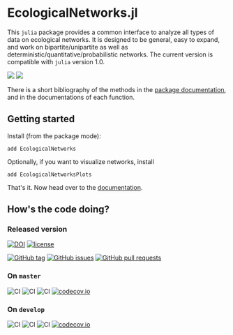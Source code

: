 # EcologicalNetworks.jl

This `julia` package provides a common interface to analyze all types of data on
ecological networks. It is designed to be general, easy to expand, and work on
bipartite/unipartite as well as deterministic/quantitative/probabilistic
networks. The current version is compatible with `julia` version 1.0.

[![](https://img.shields.io/badge/docs-stable-blue.svg)](https://ecojulia.github.io/EcologicalNetworks.jl/stable)
[![](https://img.shields.io/badge/docs-dev-orange.svg)](https://ecojulia.github.io/EcologicalNetworks.jl/dev)

There is a short bibliography of the methods in the [package
documentation][pdocref], and in the documentations of each function.

[pdocref]: http://poisotlab.io/EcologicalNetworks.jl/latest/#references

## Getting started

Install (from the package mode):

~~~
add EcologicalNetworks
~~~

Optionally, if you want to visualize networks, install

```
add EcologicalNetworksPlots
```

That's it. Now head over to the
[documentation](http://EcoJulia.github.io/EcologicalNetworks.jl/stable/).


## How's the code doing?

### Released version

[![DOI](https://zenodo.org/badge/25148478.svg)](https://zenodo.org/badge/latestdoi/25148478)
[![license](https://img.shields.io/badge/license-MIT%20%22Expat%22-yellowgreen.svg)](https://github.com/EcoJulia/EcologicalNetworks.jl/blob/master/LICENSE.md)

[![GitHub tag](https://img.shields.io/github/tag/EcoJulia/EcologicalNetworks.jl.svg)]()
[![GitHub issues](https://img.shields.io/github/issues/EcoJulia/EcologicalNetworks.jl.svg)]()
[![GitHub pull requests](https://img.shields.io/github/issues-pr/EcoJulia/EcologicalNetworks.jl.svg)]()

### On `master`

![CI](https://github.com/EcoJulia/EcologicalNetworks.jl/workflows/CI/badge.svg?branch=master)
![CI](https://github.com/EcoJulia/EcologicalNetworks.jl/workflows/TagBot/badge.svg?branch=master)
![CI](https://github.com/EcoJulia/EcologicalNetworks.jl/workflows/CompatHelper/badge.svg?branch=master)
[![codecov.io](http://codecov.io/github/EcoJulia/EcologicalNetworks.jl/coverage.svg?branch=master)](http://codecov.io/github/EcoJulia/EcologicalNetworks.jl?branch=master)

### On `develop`

![CI](https://github.com/EcoJulia/EcologicalNetworks.jl/workflows/CI/badge.svg?branch=develop)
![CI](https://github.com/EcoJulia/EcologicalNetworks.jl/workflows/TagBot/badge.svg?branch=develop)
![CI](https://github.com/EcoJulia/EcologicalNetworks.jl/workflows/CompatHelper/badge.svg?branch=develop)
[![codecov.io](http://codecov.io/github/EcoJulia/EcologicalNetworks.jl/coverage.svg?branch=develop)](http://codecov.io/github/EcoJulia/EcologicalNetworks.jl?branch=develop)
